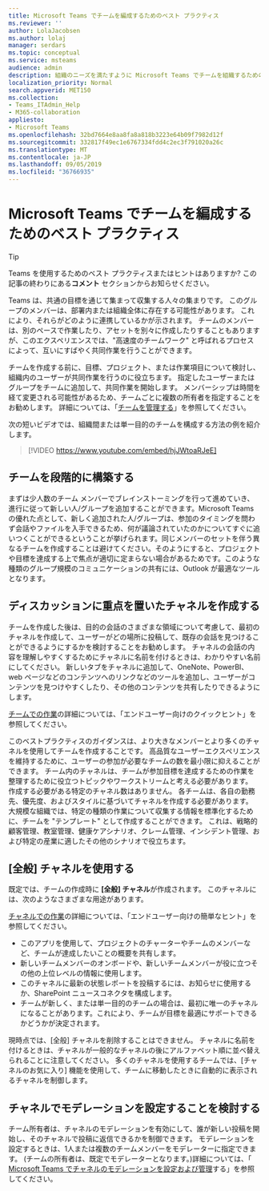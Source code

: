 ```yaml
---
title: Microsoft Teams でチームを編成するためのベスト プラクティス
ms.reviewer: ''
author: LolaJacobsen
ms.author: lolaj
manager: serdars
ms.topic: conceptual
ms.service: msteams
audience: admin
description: 組織のニーズを満たすように Microsoft Teams でチームを組織するためのベスト プラクティスについて説明します。
localization_priority: Normal
search.appverid: MET150
ms.collection:
- Teams_ITAdmin_Help
- M365-collaboration
appliesto:
- Microsoft Teams
ms.openlocfilehash: 32bd7664e8aa8fa8a818b3223e64b09f7982d12f
ms.sourcegitcommit: 332817f49ec1e6767334fdd4c2ec3f791020a26c
ms.translationtype: MT
ms.contentlocale: ja-JP
ms.lasthandoff: 09/05/2019
ms.locfileid: "36766935"
---
```

<a name="best-practices-for-organizing-teams-in-microsoft-teams"></a>Microsoft Teams でチームを編成するためのベスト プラクティス
======================================================

> [!TIP]
> Teams を使用するためのベスト プラクティスまたはヒントはありますか? この記事の終わりにある**コメント** セクションからお知らせください。

Teams は、共通の目標を通じて集まって収集する人々の集まりです。 このグループのメンバーは、部署内または組織全体に存在する可能性があります。 これにより、それらがどのように連携しているかが示されます。 チームのメンバーは、別のペースで作業したり、アセットを別々に作成したりすることもありますが、このエクスペリエンスでは、"高速度のチームワーク" と呼ばれるプロセスによって、互いにすばやく共同作業を行うことができます。  

チームを作成する前に、目標、プロジェクト、または作業項目について検討し、組織内のユーザーが共同作業を行うのに役立ちます。 指定したユーザーまたはグループをチームに追加して、共同作業を開始します。 メンバーシップは時間を経て変更される可能性があるため、チームごとに複数の所有者を指定することをお勧めします。 詳細については、「[チームを管理する](https://support.office.com/article/Teams-and-Channels-df38ae23-8f85-46d3-b071-cb11b9de5499)」を参照してください。

次の短いビデオでは、組織間または単一目的のチームを構成する方法の例を紹介します。

> [!VIDEO https://www.youtube.com/embed/hjJWtoaRJeE]

## <a name="build-your-team-gradually"></a>チームを段階的に構築する

まずは少人数のチーム メンバーでブレインストーミングを行って進めていき、進行に従って新しい人/グループを追加することができます。Microsoft Teams の優れた点として、新しく追加された人/グループは、参加のタイミングを問わず会話やファイルを入手できるため、何が議論されていたのかについてすぐに追いつくことができるということが挙げられます。同じメンバーのセットを伴う異なるチームを作成することは避けてください。そのようにすると、プロジェクトや目標を達成する上で焦点が適切に定まらない場合があるためです。このような種類のグループ規模のコミュニケーションの共有には、Outlook が最適なツールとなります。

## <a name="create-channels-to-focus-discussions"></a>ディスカッションに重点を置いたチャネルを作成する

チームを作成した後は、目的の会話のさまざまな領域について考慮して、最初のチャネルを作成して、ユーザーがどの場所に投稿して、既存の会話を見つけることができるようにするかを検討することをお勧めします。 チャネルの会話の内容を理解しやすくするためにチャネルに名前を付けるときは、わかりやすい名前にしてください。 新しいタブをチャネルに追加して、OneNote、PowerBI、web ページなどのコンテンツへのリンクなどのツールを追加し、ユーザーがコンテンツを見つけやすくしたり、その他のコンテンツを共有したりできるようにします。

[チームでの作業](https://support.office.com/article/teams-and-channels-df38ae23-8f85-46d3-b071-cb11b9de5499#ID0EAABAAA=Work_in_teams)の詳細については、「エンドユーザー向けのクイックヒント」を参照してください。 

このベストプラクティスのガイダンスは、より大きなメンバーとより多くのチャネルを使用してチームを作成することです。 高品質なユーザーエクスペリエンスを維持するために、ユーザーの参加が必要なチームの数を最小限に抑えることができます。 チーム内のチャネルは、チームが参加目標を達成するための作業を整理するために役立つトピックやワークストリームと考える必要があります。 作成する必要がある特定のチャネル数はありません。 各チームは、各自の勤務先、優先度、およびスタイルに基づいてチャネルを作成する必要があります。 大規模な組織では、特定の種類の作業について収集する情報を標準化するために、チームを "テンプレート" として作成することができます。 これは、戦略的顧客管理、教室管理、健康ケアシナリオ、クレーム管理、インシデント管理、および特定の産業に適したその他のシナリオで役立ちます。

## <a name="use-the-general-channel"></a>[全般] チャネルを使用する

既定では、チームの作成時に **[全般] チャネル**が作成されます。 このチャネルには、次のようなさまざまな用途があります。

[チャネルでの作業](https://support.office.com/article/teams-and-channels-df38ae23-8f85-46d3-b071-cb11b9de5499#ID0EAABAAA=Work_in_channels)の詳細については、「エンドユーザー向けの簡単なヒント」を参照してください。

- このアプリを使用して、プロジェクトのチャーターやチームのメンバーなど、チームが達成したいことの概要を共有します。
- 新しいチームメンバーのオンボードや、新しいチームメンバーが役に立つその他の上位レベルの情報に使用します。
- このチャネルに最新の状態レポートを投稿するには、お知らせに使用するか、SharePoint ニュースコネクタを構成します。  
- チームが新しく、または単一目的のチームの場合は、最初に唯一のチャネルになることがあります。これにより、チームが目標を最適にサポートできるかどうかが決定されます。

現時点では、[全般] チャネルを削除することはできません。 チャネルに名前を付けるときは、チャネルが一般的なチャネルの後にアルファベット順に並べ替えられることに注意してください。 多くのチャネルを使用するチームでは、[チャネルのお気に入り] 機能を使用して、チームに移動したときに自動的に表示されるチャネルを制御します。 

## <a name="consider-setting-up-moderation-in-your-channels"></a>チャネルでモデレーションを設定することを検討する

チーム所有者は、チャネルのモデレーションを有効にして、誰が新しい投稿を開始し、そのチャネルで投稿に返信できるかを制御できます。 モデレーションを設定するときは、1人または複数のチームメンバーをモデレーターに指定できます。 (チームの所有者は、既定でモデレーターとなります。)詳細については、「 [Microsoft Teams でチャネルのモデレーションを設定および管理](manage-channel-moderation-in-teams.md)する」を参照してください。
